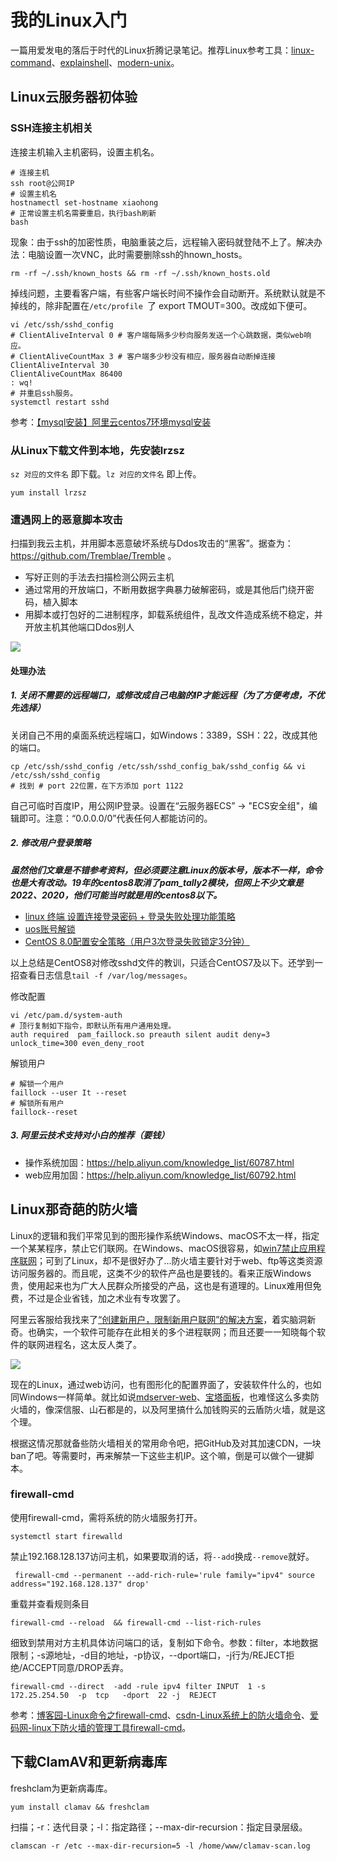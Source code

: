 # 我的Linux入门

一篇用爱发电的落后于时代的Linux折腾记录笔记。推荐Linux参考工具：[linux-command](https://wangchujiang.com/linux-command/)、[explainshell](https://www.explainshell.com)、[modern-unix](https://github.com/ibraheemdev/modern-unix)。

## Linux云服务器初体验

### SSH连接主机相关

连接主机输入主机密码，设置主机名。

``` 
# 连接主机
ssh root@公网IP
# 设置主机名
hostnamectl set-hostname xiaohong
# 正常设置主机名需要重启，执行bash刷新
bash
````

现象：由于ssh的加密性质，电脑重装之后，远程输入密码就登陆不上了。解决办法：电脑设置一次VNC，此时需要删除ssh的hnown_hosts。

```
rm -rf ~/.ssh/known_hosts && rm -rf ~/.ssh/known_hosts.old
```

掉线问题，主要看客户端，有些客户端长时间不操作会自动断开。系统默认就是不掉线的，除非配置在`/etc/profile `了 export TMOUT=300。改成如下便可。

```
vi /etc/ssh/sshd_config
# ClientAliveInterval 0 # 客户端每隔多少秒向服务发送一个心跳数据，类似web响应。
# ClientAliveCountMax 3 # 客户端多少秒没有相应，服务器自动断掉连接 
ClientAliveInterval 30
ClientAliveCountMax 86400
: wq!
# 并重启ssh服务。
systemctl restart sshd
```

参考：[【mysql安装】阿里云centos7环境mysql安装](https://blog.csdn.net/b_ingram/article/details/122396363)

### 从Linux下载文件到本地，先安装lrzsz

`sz 对应的文件名` 即下载。`lz 对应的文件名` 即上传。

```
yum install lrzsz
```

### 遭遇网上的恶意脚本攻击

扫描到我云主机，并用脚本恶意破坏系统与Ddos攻击的“黑客”。据查为： https://github.com/Tremblae/Tremble 。

* 写好正则的手法去扫描检测公网云主机
* 通过常用的开放端口，不断用数据字典暴力破解密码，或是其他后门绕开密码，植入脚本
* 用脚本或打包好的二进制程序，卸载系统组件，乱改文件造成系统不稳定，并开放主机其他端口Ddos别人

![](https://fastly.jsdelivr.net/gh/hoochanlon/Free-NTFS-for-Mac/shashin/zei.png)

#### 处理办法

##### 1. 关闭不需要的远程端口，或修改成自己电脑的IP才能远程（为了方便考虑，不优先选择）

关闭自己不用的桌面系统远程端口，如Windows：3389，SSH：22，改成其他的端口。

````
cp /etc/ssh/sshd_config /etc/ssh/sshd_config_bak/sshd_config && vi /etc/ssh/sshd_config
# 找到 # port 22位置，在下方添加 port 1122
````

自己可临时百度IP，用公网IP登录。设置在“云服务器ECS” -> "ECS安全组"，编辑即可。注意：“0.0.0.0/0”代表任何人都能访问的。

##### 2. 修改用户登录策略

***虽然他们文章是不错参考资料，但必须要注意Linux的版本号，版本不一样，命令也是大有改动。19年的centos8取消了pam_tally2模块，但网上不少文章是2022、2020，他们可能当时就是用的centos8以下。***

* [linux 终端 设置连接登录密码 + 登录失败处理功能策略](https://www.cnblogs.com/qwer78/p/16546372.html)
* [uos账号解锁](https://blog.csdn.net/qq_35957643/article/details/125277224)
* [CentOS 8.0配置安全策略（用户3次登录失败锁定3分钟）](https://zhuanlan.zhihu.com/p/127109500?utm_id=0)

以上总结是CentOS8对修改sshd文件的教训，只适合CentOS7及以下。还学到一招查看日志信息`tail -f /var/log/messages`。

修改配置

```
vi /etc/pam.d/system-auth
# 顶行复制如下指令，即默认所有用户通用处理。
auth required  pam_faillock.so preauth silent audit deny=3  unlock_time=300 even_deny_root
```
解锁用户

```
# 解锁一个用户
faillock --user It --reset
# 解锁所有用户
faillock--reset
```

##### 3. 阿里云技术支持对小白的推荐（要钱）

* 操作系统加固：https://help.aliyun.com/knowledge_list/60787.html
* web应用加固：https://help.aliyun.com/knowledge_list/60792.html

## Linux那奇葩的防火墙

Linux的逻辑和我们平常见到的图形操作系统Windows、macOS不太一样，指定一个某某程序，禁止它们联网。在Windows、macOS很容易，如[win7禁止应用程序联网](https://blog.csdn.net/linxi8693/article/details/107205322/)；可到了Linux，却不是很好办了...防火墙主要针对于web、ftp等这类资源访问服务器的。而且呢，这类不少的软件产品也是要钱的。看来正版Windows贵，使用起来也为广大人民群众所接受的产品，这也是有道理的。Linux难用但免费，不过是企业省钱，加之术业有专攻罢了。

阿里云客服给我找来了[“创建新用户，限制新用户联网”的解决方案](https://www.zhihu.com/question/419420632)，着实脑洞新奇。也确实，一个软件可能存在此相关的多个进程联网；而且还要一一知晓每个软件的联网进程名，这太反人类了。

![](https://cdn.jsdelivr.net/gh/hoochanlon/ihs-simple/AQUICK/catzhihufwlinux.png)

现在的Linux，通过web访问，也有图形化的配置界面了，安装软件什么的，也如同Windows一样简单。就比如说[mdserver-web](https://github.com/midoks/mdserver-web)、[宝塔面板](https://www.bt.cn/new/index.html)，也难怪这么多卖防火墙的，像深信服、山石都是的，以及阿里搞什么加钱购买的云盾防火墙，就是这个理。

根据这情况那就备些防火墙相关的常用命令吧，把GitHub及对其加速CDN，一块ban了吧。等需要时，再来解禁一下这些主机IP。这个嘛，倒是可以做个一键脚本。

### firewall-cmd

使用firewall-cmd，需将系统的防火墙服务打开。

```
systemctl start firewalld
```

禁止192.168.128.137访问主机，如果要取消的话，将`--add`换成`--remove`就好。

```
 firewall-cmd --permanent --add-rich-rule='rule family="ipv4" source address="192.168.128.137" drop'
```

重载并查看规则条目

```
firewall-cmd --reload  && firewall-cmd --list-rich-rules
```

细致到禁用对方主机具体访问端口的话，复制如下命令。参数：filter，本地数据限制；-s源地址，-d目的地址，-p协议，--dport端口，-j行为/REJECT拒绝/ACCEPT同意/DROP丢弃。

```
firewall-cmd --direct  -add -rule ipv4 filter INPUT  1 -s  172.25.254.50  -p  tcp   -dport  22 -j  REJECT
```

参考：[博客园-Linux命令之firewall-cmd](https://www.cnblogs.com/diantong/p/9713915.html)、[csdn-Linux系统上的防火墙命令](https://blog.csdn.net/weixin_43780179/article/details/125046304)、[爱码网-linux下防火墙的管理工具firewall-cmd](https://www.likecs.com/show-203862572.html)。


## 下载ClamAV和更新病毒库

freshclam为更新病毒库。

```
yum install clamav && freshclam
```

扫描；-r：迭代目录；-l：指定路径；--max-dir-recursion：指定目录层级。

```
clamscan -r /etc --max-dir-recursion=5 -l /home/www/clamav-scan.log
```